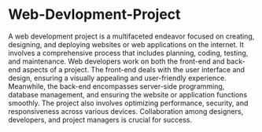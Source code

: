 # Web-Devlopment-Project
A web development project is a multifaceted endeavor focused on creating, designing, and deploying websites or web applications on the internet. It involves a comprehensive process that includes planning, coding, testing, and maintenance. Web developers work on both the front-end and back-end aspects of a project. The front-end deals with the user interface and design, ensuring a visually appealing and user-friendly experience. Meanwhile, the back-end encompasses server-side programming, database management, and ensuring the website or application functions smoothly. The project also involves optimizing performance, security, and responsiveness across various devices. Collaboration among designers, developers, and project managers is crucial for success.
